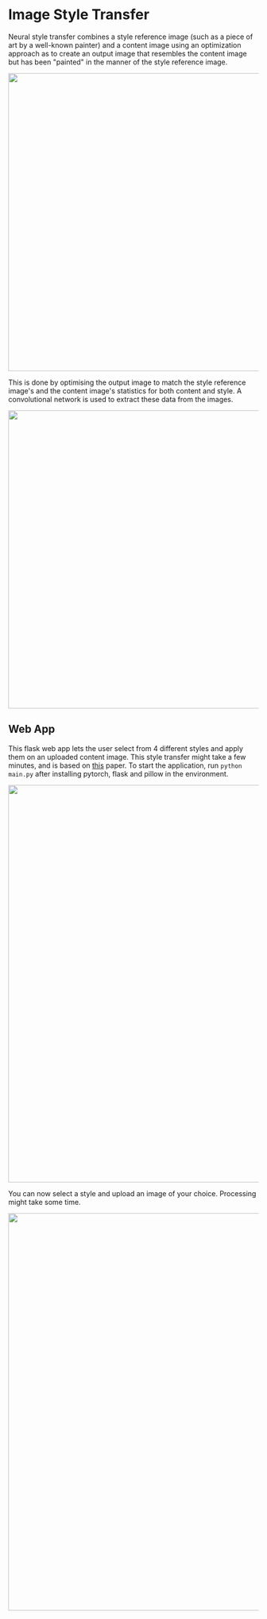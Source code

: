 # Image Style Transfer
Neural style transfer combines a style reference image (such as a piece of art by a well-known painter) and a content image using an optimization approach as to create an output image that resembles the content image but has been "painted" in the manner of the style reference image.

<p align="center">
<img src="https://user-images.githubusercontent.com/82305551/215335649-9cdac773-eae3-4830-b924-e94e95930c90.jpg" width="600">
</p>

This is done by optimising the output image to match the style reference image's and the content image's statistics for both content and style. A convolutional network is used to extract these data from the images.

<p align="center">
<img src="https://user-images.githubusercontent.com/82305551/215337296-462ee136-bc70-4d1f-8d98-989afc9b6861.jpg" width="600">
</p>

## Web App

This flask web app lets the user select from 4 different styles and apply them on an uploaded content image. This style transfer might take a few minutes, and is based on [this](https://arxiv.org/abs/1508.06576) paper. To start the application, run ```python main.py``` after installing pytorch, flask and pillow in the environment.

<p align="center">
<img src="https://user-images.githubusercontent.com/82305551/215336892-1b0e272a-78c1-48fb-b2af-b7d10f90a56c.png" width="800">
</p>

You can now select a style and upload an image of your choice. Processing might take some time.

<p align="center">
<img src="https://user-images.githubusercontent.com/82305551/215337026-f9958a7a-c326-41bc-8d8f-9373e00d418b.png" width="800">
</p>
